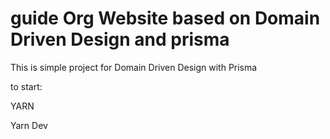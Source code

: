 # guide Org Website based on Domain Driven Design and prisma

This is simple project for Domain Driven Design with Prisma

to start:

YARN

Yarn Dev
